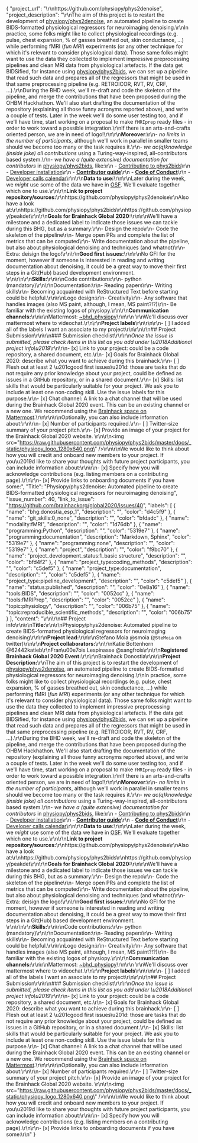 {
  "project_url": "\r\nhttps://github.com/physiopy/phys2denoise",
  "project_description": "\r\nThe aim of this project is to restart the development of [physiopy/phys2denoise](https://github.com/physiopy/phys2denoise), an automated pipeline to create BIDS-formatted physiological regressors for neuroimaging denoising.\r\nIn practice, some folks might like to collect physiological recordings (e.g. pulse, chest expansion, % of gasses breathed out, skin conductance, ...) while performing fMRI (_fun MRI_) experiments (or any other technique for which it's relevant to consider physiological data). Those same folks might want to use the data they collected to implement impressive preprocessing pipelines and clean MRI data from physiological artefacts. If the data get BIDSified, for instance using [physiopy/phys2bids](https://github.com/physiopy/phys2bids), we can set up a pipeline that read such data and prepares all of the regressors that might be used in that same preprocessing pipeline (e.g. RETROICOR, RVT, RV, CRF, ...).\r\nDuring the BHD week, we'll re-draft and code the skeleton of the pipeline, and merge the contributions that have been proposed during the OHBM Hackhathon. We'll also start drafting the documentation of the repository (explaining all those funny acronyms reported above), and write a couple of tests. Later in the week we'll do some user testing too, and if we'll have time, start working on a proposal to make `fMRIprep` ready files - in order to work toward a possible integration.\r\nIf there is an arts-and-crafts oriented person, we are in need of logo!\r\n\r\n**Moreover**:\r\n- *no limits in the number of participants*, although we'll work in parallel in smaller teams should we become too many or the task requires it.\r\n- *we ac(q)knowledge (inside joke) all contributions* using a Turing-way-inspired, all-contributors based system.\r\n- *we have a (quite extensive) documentation for contributors* in [physiopy/phys2bids](https://github.com/physiopy/phys2bids), like:\r\n    - [Contributing to phys2bids](https://phys2bids.readthedocs.io/en/latest/contributing.html)\r\n    - [Developer installation](https://phys2bids.readthedocs.io/en/latest/contributing.html#linux-and-mac-developer-installation)\r\n    - [**Contributor guide**](https://phys2bids.readthedocs.io/en/latest/contributorfile.html)\r\n    - [**Code of Conduct**](https://phys2bids.readthedocs.io/en/latest/conduct.html)\r\n    - [Developer calls calendar](https://calendar.google.com/calendar/u/0?cid=amoycDQ1MTdhMWdpaHNuNzlnOW1ucHJkMjRAZ3JvdXAuY2FsZW5kYXIuZ29vZ2xlLmNvbQ)\r\n\r\n**Data to use:**\r\n<!-- If your project uses data, add a short description of the data and a link to its source. -->\r\nLater during the week, we _might_ use some of the data we have in [OSF](https://osf.io/3txqr/). We'll evaluate together which one to use.\r\n\r\n**Link to project repository/sources:**\r\nhttps://github.com/physiopy/phys2denoise\r\nAlso have a look at:\r\nhttps://github.com/physiopy/phys2bids\r\nhttps://github.com/physiopy/peakdet\r\n\r\n**Goals for Brainhack Global 2020:**\r\n<!-- Add a list of milestones or deliverables that you expect to achieve during the event. Try to provide goals of varying complexity for contributors with different sets of skills. -->\r\nWe'll have a milestone and a dedicated label to indicate those issues we can tackle during this BHG, but as a summary:\r\n- Design the repo\r\n- Code the skeleton of the pipeline\r\n- Merge open PRs and complete the list of metrics that can be computed\r\n- Write documentation about the pipeline, but also about physiological denoising and techniques (and whatnot)\r\n- Extra: deisign the logo!\r\n\r\n**Good first issues:**\r\n<!-- Add a list of tasks to help new contributors find easy gateways into open source projects. -->\r\nNo GFI for the moment, however if someone is interested in reading and writing documentation about denoising, it could be a great way to move their first steps in a Git(Hub) based development environment. \r\n<!--1. \r\n2.-->\r\n\r\n**Skills:**\r\n<!-- Add a list of skills needed to contribute to this project. Try to think of both coding and non-coding skills. You can provide predefined skill levels, but it\u2019s better if you give concrete examples of the type of task contributors will be facing. Please make sure you create equal opportunities to accommodate the newcomers in your project to learn from each other and share the experiences. -->\r\nCode contributions:\r\n- python (mandatory)\r\n\r\nDocumentation:\r\n- Reading papers\r\n- Writing skills\r\n- Becoming acquainted with ReStructured Text before starting could be helpful.\r\n\r\nLogo design:\r\n- Creativity\r\n- Any software that handles images (also MS paint, although, I mean, MS paint?!?)\r\n- Be familiar with the existing logos of physiopy.\r\n\r\n**Communication channels:**\r\n<!-- Add links to chat channels in Slack or Mattermost -->\r\nMattermost: [~bhd_physiopy](https://mattermost.brainhack.org/brainhack/channels/physiopy)\r\n\r\n<!-- [ ] Video channel: Please write here the communication channel (Zoom, Jitsi, Twitch, or any other platform) you will be using to work collaboratively however please keep them as commented to avoid any public sharing. Once you set up your project Mattermost communication channel, make sure you write the link of the video channel at the header of the Mattermost channel for your attendees to know --> \r\nWe'll discuss over mattermost where to videochat.\r\n\r\n**Project labels**\r\n<!-- Please prepend a hashtag (#) to all of the labels that fit your project, then tick the box below to state you did so (either by adding an 'x' between square brackets or by ticking it after submission). Please make sure that you stick by the labels listed for each topic below, rather than adding any new one, for further actions to work properly on the issue labels.\r\n\r\nNow the real list (please indicate all of the labels you'd like to add to your project):\r\n\r\n- Type of project:\r\n#coding_methods, data_management, #documentation, method_development,\r\n#pipeline_development, tutorial_recording, visualization\r\n\r\n- Project development status:\r\n0_concept_no_content, #1_basic structure, 2_releases_existing\r\n\r\n- Topic of the projet:\r\nBayesian_approaches, causality, connectome, data_visualisation, deep_learning,\r\ndiffusion, diversity_inclusivity_equality, EEG_EventRelatedResponseModelling,\r\nEEG_source_modelling, Granger_causality, hypothesis_testing, ICA, information_theory,\r\nmachine_learning, MR_methodologies, neural_decoding, neural_encoding, neural_networks,\r\nPCA, #physiology, reinforcement_learning, #reproducible_scientific_methods, single_neuron_models,\r\nstatistical_modelling, systems_neuroscience, tractography\r\n\r\n- Tools used in the project:\r\nAFNI, ANTs, #BIDS, Brainstorm, CPAC, Datalad, DIPY, FieldTrip, #fMRIPrep, Freesurfer,\r\nFSL, Jupyter, MNE, MRtrix, Nipype, NWB, SPM\r\n\r\n- Tools skill level required to enter the project (more than one possible):\r\ncomfortable, expert, familiar, no_skills_required\r\n\r\n- Programming language used in the project:\r\n#no_programming_involved, C++, containerization, #documentation, Java, Julia, Matlab,\r\n#Python, R, shell_scripting, Unix_command_line, Web, workflows\r\n\r\n- Modalities involved in the project (if any):\r\nbehavioral, DWI, ECG, ECOG, EEG, eye_tracking, #fMRI, fNIRS, MEG, MRI, PET, TDCS, TMS\r\n\r\n- Git skills reuired to enter the project (more than one possible):\r\n#0_no_git_skills, 1_commit_push, 2_branches_PRs, 3_continuous_integration\r\n-->\r\n\r\n- [ ] I added all of the labels I want an associate to my project\r\n\r\n\r\n## Project Submission\r\n\r\n### Submission checklist\r\n\r\n*Once the issue is submitted, please check items in this list as you add under \u2018Additional project info\u2019*\r\n\r\n- [x] Link to your project: could be a code repository, a shared document, etc.\r\n- [x] Goals for Brainhack Global 2020: describe what you want to achieve during this brainhack.\r\n- [ ] Flesh out at least 2 \u201cgood first issues\u201d: those are tasks that do not require any prior knowledge about your project, could be defined as issues in a GitHub repository, or in a shared document.\r\n- [x] Skills: list skills that would be particularly suitable for your project. We ask you to include at least one non-coding skill. Use the issue labels for this purpose.\r\n- [x] Chat channel: A link to a chat channel that will be used during the Brainhack Global 2020 event. This can be an existing channel or a new one. We recommend using the [Brainhack space on Mattermost](https://mattermost.brainhack.org/).\r\n<!-- [ ] Video channel: A link to a video channel that will be used during the Brainhack Global 2020 Brainhack. This can be an existing channel or a new one. For instance a [Jitsi meet room](https://meet.jit.si/). **Please, do not make the video channel public in here**: post a message in your chat channel and pin it so that it remains private, you do not get undesired content, and contributors can still have access to it..-->\r\n\r\nOptionally, you can also include information about:\r\n\r\n- [x] Number of participants required.\r\n- [ ] Twitter-size summary of your project pitch.\r\n- [x] Provide an image of your project for the Brainhack Global 2020 website. \r\n<!-- You can put an image anywhere in this issue and it will be used to build your project page on the website. -->\r\n<img src=\"https://raw.githubusercontent.com/physiopy/phys2bids/master/docs/_static/physiopy_logo_1280x640.png\" />\r\n\r\nWe would like to think about how you will credit and onboard new members to your project. If you\u2019d like to share your thoughts with future project participants, you can include information about:\r\n\r\n- [x] Specify how you will acknowledge contributions (e.g. listing members on a contributing page).\r\n\r\n- [x] Provide links to onboarding documents if you have some:",
  "Title": "Physiopy/phys2denoise: Automated pipeline to create BIDS-formatted physiological regressors for neuroimaging denoising",
  "issue_number": 40,
  "link_to_issue": "https://github.com/brainhackorg/global2020/issues/40",
  "labels": [
    {
      "name": "bhg:donostia_esp_1",
      "description": "",
      "color": "d4c5f9"
    },
    {
      "name": "git_skills:0_none",
      "description": "",
      "color": "bfdadc"
    },
    {
      "name": "modality:fMRI",
      "description": "",
      "color": "1d76db"
    },
    {
      "name": "programming:Python",
      "description": "",
      "color": "5319e7"
    },
    {
      "name": "programming:documentation",
      "description": "Markdown, Sphinx",
      "color": "5319e7"
    },
    {
      "name": "programming:none",
      "description": "",
      "color": "5319e7"
    },
    {
      "name": "project",
      "description": "",
      "color": "f9bc70"
    },
    {
      "name": "project_development_status:1_basic structure",
      "description": "",
      "color": "bfd4f2"
    },
    {
      "name": "project_type:coding_methods",
      "description": "",
      "color": "c5def5"
    },
    {
      "name": "project_type:documentation",
      "description": "",
      "color": "c5def5"
    },
    {
      "name": "project_type:pipeline_development",
      "description": "",
      "color": "c5def5"
    },
    {
      "name": "status:published",
      "description": "",
      "color": "0e8a16"
    },
    {
      "name": "tools:BIDS",
      "description": "",
      "color": "0052cc"
    },
    {
      "name": "tools:fMRIPrep",
      "description": "",
      "color": "0052cc"
    },
    {
      "name": "topic:physiology",
      "description": "",
      "color": "006b75"
    },
    {
      "name": "topic:reproducible_scientific_methods",
      "description": "",
      "color": "006b75"
    }
  ],
  "content": "<!-- Guidelines\r\n\r\nWe are very excited to meet you at Brainhack Global 2020 \ud83c\udf89. To submit a project, you need to be an attendee to one of the Brainhack Global 2020 events listed on the [Brainhack Global 2020 webpage](https://brainhack.org/global2020/events/). Please, register for the event that is most suitable to your location, time zone, interest, and/or project prior to submitting one. Thank you!\r\n\r\nWe have prepared a checklist to help with your project submission. Here is how to proceed:\r\n\r\nBefore filling in any part please check items in the checklist below as you go through them.\r\nOnce you are done (at least all 'required' items must be provided), please delete the \"Guidelines\" section, submit your issue and add a comment saying 'Hi @Brainhack-Global/project-monitors: my project is ready!'\r\nThank you!\r\n\r\nAfter the issue is submitted, we will assign a 'project monitor' from the event location that you are registered with to review your submission. Once the submission is approved by the 'project monitor', they will add the label 'Project is ready' and it will appear on [Brainhack Global 2020 Projects](https://brainhack.org/global2020/projects) page with a separate project dedicated webpage. \r\n\r\nNote that you can always update your issue which will also change your page on the website accordingly.\r\n\r\nIf at any time you need help from us or anything is unclear, please add a comment and ping your project monitor. Our team is here to help! -->\r\n\r\n## Project info\r\n\r\n**Title:**\r\n<!-- Add a title that reflects what the code (or content) will do in a way that makes sense to newcomers who want to contribute to your project. -->\r\nPhysiopy/phys2denoise: Automated pipeline to create BIDS-formatted physiological regressors for neuroimaging denoising\r\n\r\n**Project lead:**\r\n<!-- Add full name (and Twitter and Mattermost handle if possible) of the contact person. -->\r\nStefano Moia @smoia  (`@SteMoia` on twitter)\r\n\r\n**Project collaborators:**\r\n<!-- Add full names (and Twitter handles if possible) of any person contributing to the project. Try to follow the [all-contributors specification](https://github.com/all-contributors/all-contributors). Contributions of any kind are welcome! -->\r\nKatie Bottenhorn @62442katieb\r\nFran\u00e7ois Lespinasse @sangfrois\r\n\r\n**Registered Brainhack Global 2020 Event:**\r\n<!-- Specify the city and country of the Brainhack Global 2020 event that you\r\nregistered for. If your local event has a special name or topic (e.g. Brainhack\r\nLondon - Clinical Neuroanatomy), please do specify that as well to help us\r\ndistinguish between potential events in the same city. -->\r\nBrainhack Donostia\r\n\r\n**Project Description:**\r\nThe aim of this project is to restart the development of [physiopy/phys2denoise](https://github.com/physiopy/phys2denoise), an automated pipeline to create BIDS-formatted physiological regressors for neuroimaging denoising.\r\nIn practice, some folks might like to collect physiological recordings (e.g. pulse, chest expansion, % of gasses breathed out, skin conductance, ...) while performing fMRI (_fun MRI_) experiments (or any other technique for which it's relevant to consider physiological data). Those same folks might want to use the data they collected to implement impressive preprocessing pipelines and clean MRI data from physiological artefacts. If the data get BIDSified, for instance using [physiopy/phys2bids](https://github.com/physiopy/phys2bids), we can set up a pipeline that read such data and prepares all of the regressors that might be used in that same preprocessing pipeline (e.g. RETROICOR, RVT, RV, CRF, ...).\r\nDuring the BHD week, we'll re-draft and code the skeleton of the pipeline, and merge the contributions that have been proposed during the OHBM Hackhathon. We'll also start drafting the documentation of the repository (explaining all those funny acronyms reported above), and write a couple of tests. Later in the week we'll do some user testing too, and if we'll have time, start working on a proposal to make `fMRIprep` ready files - in order to work toward a possible integration.\r\nIf there is an arts-and-crafts oriented person, we are in need of logo!\r\n\r\n**Moreover**:\r\n- *no limits in the number of participants*, although we'll work in parallel in smaller teams should we become too many or the task requires it.\r\n- *we ac(q)knowledge (inside joke) all contributions* using a Turing-way-inspired, all-contributors based system.\r\n- *we have a (quite extensive) documentation for contributors* in [physiopy/phys2bids](https://github.com/physiopy/phys2bids), like:\r\n    - [Contributing to phys2bids](https://phys2bids.readthedocs.io/en/latest/contributing.html)\r\n    - [Developer installation](https://phys2bids.readthedocs.io/en/latest/contributing.html#linux-and-mac-developer-installation)\r\n    - [**Contributor guide**](https://phys2bids.readthedocs.io/en/latest/contributorfile.html)\r\n    - [**Code of Conduct**](https://phys2bids.readthedocs.io/en/latest/conduct.html)\r\n    - [Developer calls calendar](https://calendar.google.com/calendar/u/0?cid=amoycDQ1MTdhMWdpaHNuNzlnOW1ucHJkMjRAZ3JvdXAuY2FsZW5kYXIuZ29vZ2xlLmNvbQ)\r\n\r\n**Data to use:**\r\n<!-- If your project uses data, add a short description of the data and a link to its source. -->\r\nLater during the week, we _might_ use some of the data we have in [OSF](https://osf.io/3txqr/). We'll evaluate together which one to use.\r\n\r\n**Link to project repository/sources:**\r\nhttps://github.com/physiopy/phys2denoise\r\nAlso have a look at:\r\nhttps://github.com/physiopy/phys2bids\r\nhttps://github.com/physiopy/peakdet\r\n\r\n**Goals for Brainhack Global 2020:**\r\n<!-- Add a list of milestones or deliverables that you expect to achieve during the event. Try to provide goals of varying complexity for contributors with different sets of skills. -->\r\nWe'll have a milestone and a dedicated label to indicate those issues we can tackle during this BHG, but as a summary:\r\n- Design the repo\r\n- Code the skeleton of the pipeline\r\n- Merge open PRs and complete the list of metrics that can be computed\r\n- Write documentation about the pipeline, but also about physiological denoising and techniques (and whatnot)\r\n- Extra: deisign the logo!\r\n\r\n**Good first issues:**\r\n<!-- Add a list of tasks to help new contributors find easy gateways into open source projects. -->\r\nNo GFI for the moment, however if someone is interested in reading and writing documentation about denoising, it could be a great way to move their first steps in a Git(Hub) based development environment. \r\n<!--1. \r\n2.-->\r\n\r\n**Skills:**\r\n<!-- Add a list of skills needed to contribute to this project. Try to think of both coding and non-coding skills. You can provide predefined skill levels, but it\u2019s better if you give concrete examples of the type of task contributors will be facing. Please make sure you create equal opportunities to accommodate the newcomers in your project to learn from each other and share the experiences. -->\r\nCode contributions:\r\n- python (mandatory)\r\n\r\nDocumentation:\r\n- Reading papers\r\n- Writing skills\r\n- Becoming acquainted with ReStructured Text before starting could be helpful.\r\n\r\nLogo design:\r\n- Creativity\r\n- Any software that handles images (also MS paint, although, I mean, MS paint?!?)\r\n- Be familiar with the existing logos of physiopy.\r\n\r\n**Communication channels:**\r\n<!-- Add links to chat channels in Slack or Mattermost -->\r\nMattermost: [~bhd_physiopy](https://mattermost.brainhack.org/brainhack/channels/physiopy)\r\n\r\n<!-- [ ] Video channel: Please write here the communication channel (Zoom, Jitsi, Twitch, or any other platform) you will be using to work collaboratively however please keep them as commented to avoid any public sharing. Once you set up your project Mattermost communication channel, make sure you write the link of the video channel at the header of the Mattermost channel for your attendees to know --> \r\nWe'll discuss over mattermost where to videochat.\r\n\r\n**Project labels**\r\n<!-- Please prepend a hashtag (#) to all of the labels that fit your project, then tick the box below to state you did so (either by adding an 'x' between square brackets or by ticking it after submission). Please make sure that you stick by the labels listed for each topic below, rather than adding any new one, for further actions to work properly on the issue labels.\r\n\r\nNow the real list (please indicate all of the labels you'd like to add to your project):\r\n\r\n- Type of project:\r\n#coding_methods, data_management, #documentation, method_development,\r\n#pipeline_development, tutorial_recording, visualization\r\n\r\n- Project development status:\r\n0_concept_no_content, #1_basic structure, 2_releases_existing\r\n\r\n- Topic of the projet:\r\nBayesian_approaches, causality, connectome, data_visualisation, deep_learning,\r\ndiffusion, diversity_inclusivity_equality, EEG_EventRelatedResponseModelling,\r\nEEG_source_modelling, Granger_causality, hypothesis_testing, ICA, information_theory,\r\nmachine_learning, MR_methodologies, neural_decoding, neural_encoding, neural_networks,\r\nPCA, #physiology, reinforcement_learning, #reproducible_scientific_methods, single_neuron_models,\r\nstatistical_modelling, systems_neuroscience, tractography\r\n\r\n- Tools used in the project:\r\nAFNI, ANTs, #BIDS, Brainstorm, CPAC, Datalad, DIPY, FieldTrip, #fMRIPrep, Freesurfer,\r\nFSL, Jupyter, MNE, MRtrix, Nipype, NWB, SPM\r\n\r\n- Tools skill level required to enter the project (more than one possible):\r\ncomfortable, expert, familiar, no_skills_required\r\n\r\n- Programming language used in the project:\r\n#no_programming_involved, C++, containerization, #documentation, Java, Julia, Matlab,\r\n#Python, R, shell_scripting, Unix_command_line, Web, workflows\r\n\r\n- Modalities involved in the project (if any):\r\nbehavioral, DWI, ECG, ECOG, EEG, eye_tracking, #fMRI, fNIRS, MEG, MRI, PET, TDCS, TMS\r\n\r\n- Git skills reuired to enter the project (more than one possible):\r\n#0_no_git_skills, 1_commit_push, 2_branches_PRs, 3_continuous_integration\r\n-->\r\n\r\n- [ ] I added all of the labels I want an associate to my project\r\n\r\n\r\n## Project Submission\r\n\r\n### Submission checklist\r\n\r\n*Once the issue is submitted, please check items in this list as you add under \u2018Additional project info\u2019*\r\n\r\n- [x] Link to your project: could be a code repository, a shared document, etc.\r\n- [x] Goals for Brainhack Global 2020: describe what you want to achieve during this brainhack.\r\n- [ ] Flesh out at least 2 \u201cgood first issues\u201d: those are tasks that do not require any prior knowledge about your project, could be defined as issues in a GitHub repository, or in a shared document.\r\n- [x] Skills: list skills that would be particularly suitable for your project. We ask you to include at least one non-coding skill. Use the issue labels for this purpose.\r\n- [x] Chat channel: A link to a chat channel that will be used during the Brainhack Global 2020 event. This can be an existing channel or a new one. We recommend using the [Brainhack space on Mattermost](https://mattermost.brainhack.org/).\r\n<!-- [ ] Video channel: A link to a video channel that will be used during the Brainhack Global 2020 Brainhack. This can be an existing channel or a new one. For instance a [Jitsi meet room](https://meet.jit.si/). **Please, do not make the video channel public in here**: post a message in your chat channel and pin it so that it remains private, you do not get undesired content, and contributors can still have access to it..-->\r\n\r\nOptionally, you can also include information about:\r\n\r\n- [x] Number of participants required.\r\n- [ ] Twitter-size summary of your project pitch.\r\n- [x] Provide an image of your project for the Brainhack Global 2020 website. \r\n<!-- You can put an image anywhere in this issue and it will be used to build your project page on the website. -->\r\n<img src=\"https://raw.githubusercontent.com/physiopy/phys2bids/master/docs/_static/physiopy_logo_1280x640.png\" />\r\n\r\nWe would like to think about how you will credit and onboard new members to your project. If you\u2019d like to share your thoughts with future project participants, you can include information about:\r\n\r\n- [x] Specify how you will acknowledge contributions (e.g. listing members on a contributing page).\r\n\r\n- [x] Provide links to onboarding documents if you have some:\r\n"
}